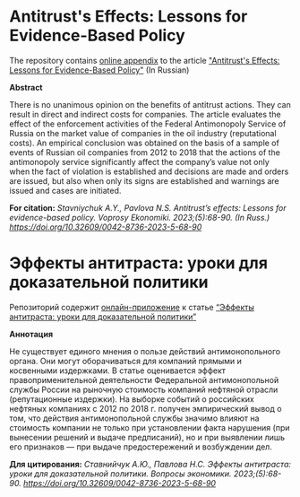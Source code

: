 # Antitrust's Effects: Lessons for Evidence-Based Policy

The repository contains [online appendix](https://annastavniychuk.github.io/antitrust_policy_impact/) to the article ["Antitrust's Effects: Lessons for Evidence-Based Policy"](https://www.vopreco.ru/jour/article/view/4323) (In Russian)

**Abstract**

There is no unanimous opinion on the benefits of antitrust actions. They can result in direct and indirect costs for companies. The article evaluates the effect of the enforcement activities of the Federal Antimonopoly Service of Russia on the market value of companies in the oil industry (reputational costs). An
empirical conclusion was obtained on the basis of a sample of events of Russian oil companies from 2012 to 2018 that the actions of the antimonopoly service significantly affect the company’s value not only when the fact of violation is established and decisions are made and orders are issued, but also when only its signs are established and warnings are issued and cases are initiated.

**For citation:** *Stavniychuk A.Y., Pavlova N.S. Antitrust’s effects: Lessons for evidence-based policy. Voprosy Ekonomiki. 2023;(5):68-90. (In Russ.) https://doi.org/10.32609/0042-8736-2023-5-68-90*

# Эффекты антитраста: уроки для доказательной политики

Репозиторий содержит [онлайн-приложение](https://annastavniychuk.github.io/antitrust_policy_impact/) к статье [“Эффекты антитраста: уроки для доказательной политики”](https://doi.org/10.32609/0042-8736-2023-5-68-90)

**Аннотация**

Не существует единого мнения о пользе действий антимонопольного органа. Они могут оборачиваться для компаний прямыми и косвенными
издержками. В статье оценивается эффект правоприменительной деятельности Федеральной антимонопольной службы России на рыночную стоимость компаний нефтяной отрасли (репутационные издержки). На выборке событий о российских нефтяных компаниях с 2012 по 2018 г. получен эмпирический вывод о том, что действия антимонопольной службы значимо влияют на стоимость компании не только при установлении факта нарушения (при вынесении решений и выдаче предписаний), но и при выявлении лишь его признаков — при выдаче предостережений и возбуждении дел.

**Для цитирования:** *Ставнийчук А.Ю., Павлова Н.С. Эффекты антитраста: уроки для доказательной политики. Вопросы экономики. 2023;(5):68-90. https://doi.org/10.32609/0042-8736-2023-5-68-90*
